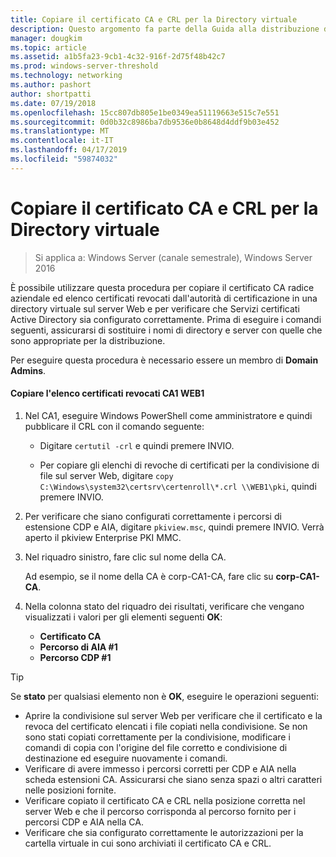 ```yaml
---
title: Copiare il certificato CA e CRL per la Directory virtuale
description: Questo argomento fa parte della Guida alla distribuzione di un Server dei certificati per le distribuzioni Wireless e cablate 802.1 X
manager: dougkim
ms.topic: article
ms.assetid: a1b5fa23-9cb1-4c32-916f-2d75f48b42c7
ms.prod: windows-server-threshold
ms.technology: networking
ms.author: pashort
author: shortpatti
ms.date: 07/19/2018
ms.openlocfilehash: 15cc807db805e1be0349ea51119663e515c7e551
ms.sourcegitcommit: 0d0b32c8986ba7db9536e0b8648d4ddf9b03e452
ms.translationtype: MT
ms.contentlocale: it-IT
ms.lasthandoff: 04/17/2019
ms.locfileid: "59874032"
---
```

# <a name="copy-the-ca-certificate-and-crl-to-the-virtual-directory"></a>Copiare il certificato CA e CRL per la Directory virtuale

>Si applica a: Windows Server (canale semestrale), Windows Server 2016

È possibile utilizzare questa procedura per copiare il certificato CA radice aziendale ed elenco certificati revocati dall'autorità di certificazione in una directory virtuale sul server Web e per verificare che Servizi certificati Active Directory sia configurato correttamente. Prima di eseguire i comandi seguenti, assicurarsi di sostituire i nomi di directory e server con quelle che sono appropriate per la distribuzione.  
  
Per eseguire questa procedura è necessario essere un membro di **Domain Admins**.  
  
#### <a name="to-copy-the-certificate-revocation-list-from-ca1-to-web1"></a>Copiare l'elenco certificati revocati CA1 WEB1  
  
1.  Nel CA1, eseguire Windows PowerShell come amministratore e quindi pubblicare il CRL con il comando seguente:  
  
    - Digitare `certutil -crl` e quindi premere INVIO.  

    - Per copiare gli elenchi di revoche di certificati per la condivisione di file sul server Web, digitare `copy C:\Windows\system32\certsrv\certenroll\*.crl \\WEB1\pki`, quindi premere INVIO.  
  
2.  Per verificare che siano configurati correttamente i percorsi di estensione CDP e AIA, digitare `pkiview.msc`, quindi premere INVIO. Verrà aperto il pkiview Enterprise PKI MMC.  
  
3.  Nel riquadro sinistro, fare clic sul nome della CA.<p>Ad esempio, se il nome della CA è corp-CA1-CA, fare clic su **corp-CA1-CA**. 

4. Nella colonna stato del riquadro dei risultati, verificare che vengano visualizzati i valori per gli elementi seguenti **OK**:

    - **Certificato CA**
    - **Percorso di AIA #1**
    - **Percorso CDP #1**   
  
  
> [!TIP]  
> Se **stato** per qualsiasi elemento non è **OK**, eseguire le operazioni seguenti:  
> -   Aprire la condivisione sul server Web per verificare che il certificato e la revoca del certificato elencati i file copiati nella condivisione. Se non sono stati copiati correttamente per la condivisione, modificare i comandi di copia con l'origine del file corretto e condivisione di destinazione ed eseguire nuovamente i comandi.  
> -   Verificare di avere immesso i percorsi corretti per CDP e AIA nella scheda estensioni CA. Assicurarsi che siano senza spazi o altri caratteri nelle posizioni fornite.  
> -   Verificare copiato il certificato CA e CRL nella posizione corretta nel server Web e che il percorso corrisponda al percorso fornito per i percorsi CDP e AIA nella CA.  
> -   Verificare che sia configurato correttamente le autorizzazioni per la cartella virtuale in cui sono archiviati il certificato CA e CRL.  
  


